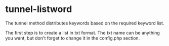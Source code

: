 # tunnel-listword
The tunnel method distributes keywords based on the required keyword list.

The first step is to create a list in txt format. The txt name can be anything you want, but don't forget to change it in the config.php section.
